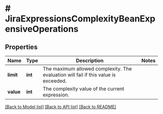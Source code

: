 # # JiraExpressionsComplexityBeanExpensiveOperations

## Properties

Name | Type | Description | Notes
------------ | ------------- | ------------- | -------------
**limit** | **int** | The maximum allowed complexity. The evaluation will fail if this value is exceeded. |
**value** | **int** | The complexity value of the current expression. |

[[Back to Model list]](../../README.md#models) [[Back to API list]](../../README.md#endpoints) [[Back to README]](../../README.md)
